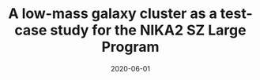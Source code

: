 ---
title: "A low-mass galaxy cluster as a test-case study for the NIKA2 SZ Large Program"
collection: publications
permalink: /publication/2020-06-01-A-low-mass-galaxy-cluster-as-a-test-case-study-for-the-NIKA2-SZ-Large-Program
date: 2020-06-01
venue: 'In the proceedings of mm Universe @ NIKA2 - Observing the mm Universe with the NIKA2 Camera'
citation: ' F. {K{\&apos;e}ruzor{\&apos;e}},  R. {Adam},  P. {Ade},  P. {Andr{\&apos;e}},  A. {Andrianasolo},  M. {Arnaud},  H. {Aussel},  I. {Bartalucci},  A. {Beelen},  A. {Beno{\^\i}t},  A. {Bideaud},  O. {Bourrion},  M. {Calvo},  A. {Catalano},  B. {Comis},  M. {De Petris},  F. {D{\&apos;e}sert},  S. {Doyle},  E. {Driessen},  A. {Gomez},  J. {Goupy},  C. {Kramer},  B. {Ladjelate},  G. {Lagache},  S. {Leclercq},  J. {Lestrade},  J. {Mac{\&apos;\i}as-P{\&apos;e}rez},  P. {Mauskopf},  F. {Mayet},  A. {Monfardini},  L. {Perotto},  G. {Pisano},  E. {Pointecouteau},  N. {Ponthieu},  G. {Pratt},  V. {Rev{\&apos;e}ret},  A. {Ritacco},  C. {Romero},  H. {Roussel},  F. {Ruppin},  K. {Schuster},  S. {Shu},  A. {Sievers},  C. {Tucker},  R. {Zylka}, &quot;A low-mass galaxy cluster as a test-case study for the NIKA2 SZ Large Program.&quot; In the proceedings of mm Universe @ NIKA2 - Observing the mm Universe with the NIKA2 Camera, 2020.'
---
